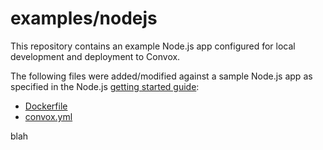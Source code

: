 # examples/nodejs

This repository contains an example Node.js app configured for local development and deployment to Convox.

The following files were added/modified against a sample Node.js app as specified in the Node.js [getting started guide](https://nodejs.org/en/docs/guides/getting-started-guide/):

* [Dockerfile](Dockerfile)
* [convox.yml](convox.yml)

blah
